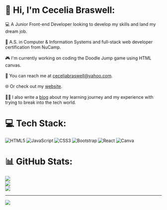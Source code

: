 # 💫 Hi, I'm Cecelia Braswell:
💻 A Junior Front-end Developer looking to develop my skills and land my dream job.<br/><br>📜 A.S. in Computer & Information Systems and full-stack web developer certification from NuCamp.<br/><br>🎮 I'm currently working on coding the Doodle Jump game using HTML canvas.<br/><br>📧 You can reach me at ceceliabraswell@yahoo.com.<br/><br>🌐 Or check out my [website](https://ceceliabraswell.com/).<br/><br>👩‍💻  I also write a [blog](https://devceceliabraswell.blogspot.com) about my learning journey and my experience with trying to break into the tech world.<br/>


# 💻 Tech Stack:
![HTML5](https://img.shields.io/badge/html5-%23E34F26.svg?style=for-the-badge&logo=html5&logoColor=white) ![JavaScript](https://img.shields.io/badge/javascript-%23323330.svg?style=for-the-badge&logo=javascript&logoColor=%23F7DF1E) ![CSS3](https://img.shields.io/badge/css3-%231572B6.svg?style=for-the-badge&logo=css3&logoColor=white) ![Bootstrap](https://img.shields.io/badge/bootstrap-%238511FA.svg?style=for-the-badge&logo=bootstrap&logoColor=white) ![React](https://img.shields.io/badge/react-%2320232a.svg?style=for-the-badge&logo=react&logoColor=%2361DAFB) ![Canva](https://img.shields.io/badge/Canva-%2300C4CC.svg?style=for-the-badge&logo=Canva&logoColor=white)
# 📊 GitHub Stats:
![](https://github-readme-stats.vercel.app/api?username=ceceliabraswell&theme=dark&hide_border=false&include_all_commits=false&count_private=false)<br/>
![](https://github-readme-streak-stats.herokuapp.com/?user=ceceliabraswell&theme=dark&hide_border=false)<br/>
![](https://github-readme-stats.vercel.app/api/top-langs/?username=ceceliabraswell&theme=dark&hide_border=false&include_all_commits=false&count_private=false&layout=compact)

---
[![](https://visitcount.itsvg.in/api?id=ceceliabraswell&icon=0&color=0)](https://visitcount.itsvg.in)

<!-- Proudly created with GPRM ( https://gprm.itsvg.in ) -->

